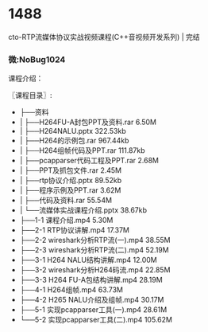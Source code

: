 # 1488
cto-RTP流媒体协议实战视频课程(C++音视频开发系列) | 完结
### 微:NoBug1024 


课程介绍：

〖课程目录〗:      

- ├──资料  
- |   ├──H264FU-A封包PPT及资料.rar  6.50M
- |   ├──H264NALU.pptx  322.53kb
- |   ├──H264的示例包.rar  967.44kb
- |   ├──H264组帧代码及PPT.rar  111.87kb
- |   ├──pcapparser代码工程及PPT.rar  2.68M
- |   ├──PPT及抓包文件.rar  2.45M
- |   ├──rtp协议介绍.pptx  89.52kb
- |   ├──程序示例及PPT.rar  3.62M
- |   ├──代码及资料.rar  55.54M
- |   └──流媒体实战课程介绍.pptx  38.67kb
- ├──1-1 课程介绍.mp4  5.30M
- ├──2-1 RTP协议讲解.mp4  17.37M
- ├──2-2 wireshark分析RTP流(一).mp4  38.55M
- ├──2-3 wireshark分析RTP流(二).mp4  52.19M
- ├──3-1 H264 NALU结构讲解.mp4  12.00M
- ├──3-2 wireshark分析H264码流.mp4  22.85M
- ├──3-3 H264 FU-A包结构讲解.mp4  28.19M
- ├──4-1 H264组帧.mp4  63.73M
- ├──4-2 H265 NALU介绍及组帧.mp4  30.17M
- ├──5-1 实现pcapparser工具(一).mp4  28.61M
- └──5-2 实现pcapparser工具(二).mp4  105.62M
